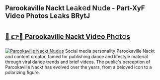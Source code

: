 ## Parookaville Nackt Le𝚊k𝚎d N𝚞𝚍e - Part-XyF Vid𝚎o Photos Le𝚊ks BRytJ

# <h2><a href="http://fb93kw.evod.top/?m=Parookaville+Nackt">🔗 👉🔴 Parookaville Nackt Vid𝚎o Ph𝚘t𝚘s</a></h2>

[![Parookaville Nackt N𝚞d𝚎s](https://i.imgur.com/8V9OHl7.gif)](http://fb93kw.evod.top/?m=Parookaville+Nackt)
Social media personality Parookaville Nackt and content creator, famed for publishing dance and lifestyle material through viral dance trends and brief videos. The public's perception of Parookaville Nackt has evolved over the years, from a beloved icon to a polarizing figure. 

